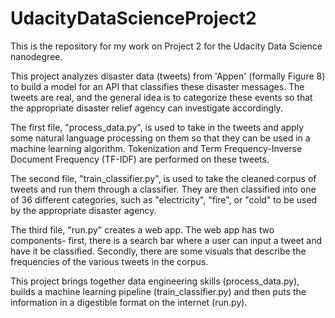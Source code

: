 # UdacityDataScienceProject2
This is the repository for my work on Project 2 for the Udacity Data Science nanodegree.

This project analyzes disaster data (tweets) from 'Appen' (formally Figure 8) to build a model for an API that classifies these disaster messages.
The tweets are real, and the general idea is to categorize these events so that the appropriate disaster relief agency can investigate accordingly.

The first file, "process_data.py", is used to take in the tweets and apply some natural language processing on them so that they can be used in a machine learning algorithm. Tokenization and Term Frequency-Inverse Document Frequency (TF-IDF) are performed on these tweets.

The second file, "train_classifier.py", is used to take the cleaned corpus of tweets and run them through a classifier. They are then classified into one of 36 different categories, such as "electricity", "fire", or "cold" to be used by the appropriate disaster agency.

The third file, "run.py" creates a web app. The web app has two components- first, there is a search bar where a user can input a tweet and have it be classified. Secondly, there are some visuals that describe the frequencies of the various tweets in the corpus.

This project brings together data engineering skills (process_data.py), builds a machine learning pipeline (train_classifier.py) and then puts the information in a digestible format on the internet (run.py).
